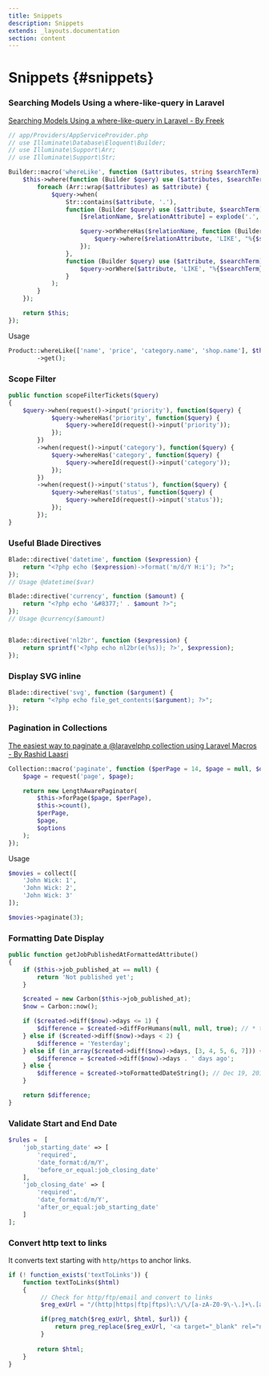 ```yaml
---
title: Snippets
description: Snippets
extends: _layouts.documentation
section: content
---
```


# Snippets {#snippets}

### Searching Models Using a where-like-query in Laravel

[Searching Models Using a where-like-query in Laravel - By Freek](https://freek.dev/1182-searching-models-using-a-where-like-query-in-laravel)

```php
// app/Providers/AppServiceProvider.php
// use Illuminate\Database\Eloquent\Builder;
// use Illuminate\Support\Arr;
// use Illuminate\Support\Str;

Builder::macro('whereLike', function ($attributes, string $searchTerm) {
    $this->where(function (Builder $query) use ($attributes, $searchTerm) {
        foreach (Arr::wrap($attributes) as $attribute) {
            $query->when(
                Str::contains($attribute, '.'),
                function (Builder $query) use ($attribute, $searchTerm) {
                    [$relationName, $relationAttribute] = explode('.', $attribute);

                    $query->orWhereHas($relationName, function (Builder $query) use ($relationAttribute, $searchTerm) {
                        $query->where($relationAttribute, 'LIKE', "%{$searchTerm}%");
                    });
                },
                function (Builder $query) use ($attribute, $searchTerm) {
                    $query->orWhere($attribute, 'LIKE', "%{$searchTerm}%");
                }
            );
        }
    });

    return $this;
});
```

Usage

```php
Product::whereLike(['name', 'price', 'category.name', 'shop.name'], $this->search)
		->get();
```

### Scope Filter

```php
public function scopeFilterTickets($query)
{
    $query->when(request()->input('priority'), function($query) {
            $query->whereHas('priority', function($query) {
                $query->whereId(request()->input('priority'));
            });
        })
        ->when(request()->input('category'), function($query) {
            $query->whereHas('category', function($query) {
                $query->whereId(request()->input('category'));
            });
        })
        ->when(request()->input('status'), function($query) {
            $query->whereHas('status', function($query) {
                $query->whereId(request()->input('status'));
            });
        });
}
```

### Useful Blade Directives

```php
Blade::directive('datetime', function ($expression) {
    return "<?php echo ($expression)->format('m/d/Y H:i'); ?>";
});
// Usage @datetime($var)

Blade::directive('currency', function ($amount) {
    return "<?php echo '&#8377;' . $amount ?>";
});
// Usage @currency($amount)


Blade::directive('nl2br', function ($expression) {
    return sprintf('<?php echo nl2br(e(%s)); ?>', $expression);
});
```

### Display SVG inline

```php
Blade::directive('svg', function ($argument) {
    return "<?php echo file_get_contents($argument); ?>";
});
```

### Pagination in Collections

[The easiest way to paginate a @laravelphp collection using Laravel Macros - By Rashid Laasri](https://twitter.com/RashidLaasri/status/1225184640295755776)

```php
Collection::macro('paginate', function ($perPage = 14, $page = null, $options = []) {
	$page = request('page', $page);

	return new LengthAwarePaginator(
		$this->forPage($page, $perPage),
		$this->count(),
		$perPage,
		$page,
		$options
	);
});
```

Usage

```php
$movies = collect([
	'John Wick: 1',
	'John Wick: 2',
	'John Wick: 3'
]);

$movies->paginate(3);
```

### Formatting Date Display 

```php
public function getJobPublishedAtFormattedAttribute()
{
    if ($this->job_published_at == null) {
        return 'Not published yet';
    }

    $created = new Carbon($this->job_published_at);
    $now = Carbon::now();

    if ($created->diff($now)->days <= 1) {
        $difference = $created->diffForHumans(null, null, true); // * time ago
    } else if ($created->diff($now)->days < 2) {
        $difference = 'Yesterday';
    } else if (in_array($created->diff($now)->days, [3, 4, 5, 6, 7])) {
        $difference = $created->diff($now)->days . ' days ago';
    } else {
        $difference = $created->toFormattedDateString(); // Dec 19, 2015
    }

    return $difference;
}
``` 

### Validate Start and End Date

```php
$rules =  [
	'job_starting_date' => [
		'required', 
		'date_format:d/m/Y', 
		'before_or_equal:job_closing_date'
	],
	'job_closing_date' => [
		'required', 
		'date_format:d/m/Y', 
		'after_or_equal:job_starting_date'
	]
];
```

### Convert http text to links

It converts text starting with ```http/https``` to anchor links.

```php
if (! function_exists('textToLinks')) {
	function textToLinks($html)
	{
	     // Check for http/ftp/email and convert to links
	     $reg_exUrl = "/(http|https|ftp|ftps)\:\/\/[a-zA-Z0-9\-\.]+\.[a-zA-Z]{2,3}(\/\S*)?/";

	     if(preg_match($reg_exUrl, $html, $url)) {
	         return preg_replace($reg_exUrl, '<a target="_blank" rel="noopener" class="text-indigo-500 border-b border-indigo-200 hover:text-indigo-700 transition duration-300 ease-out" href="'. $url[0] . '"> '. $url[0] .'</a> ', $html);
	     }
	     
	    return $html;
	}
}
```